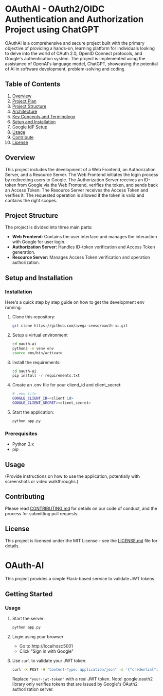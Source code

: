 # OAuthAI - OAuth2/OIDC Authentication and Authorization Project using ChatGPT 

OAuthAI is a comprehensive and secure project built with the primary objective of providing a hands-on, learning platform for individuals looking to delve into the world of OAuth 2.0, OpenID Connect protocols, and Google's authentication system. The project is implemented using the assistance of OpenAI's language model, ChatGPT, showcasing the potential of AI in software development, problem-solving and coding.

## Table of Contents
1. [Overview](#overview)
2. [Project Plan](./docs/PROJECTPLAN.md)
3. [Project Structure](#project-structure)
4. [Architecture](./docs/ARCHITECTURE.md)
5. [Key Concepts and Terminology](./docs/DEFINITIONS.md)
5. [Setup and Installation](#setup-and-installation)
6. [Google IdP Setup](./docs/GOOGLE.md)
7. [Usage](#usage)
8. [Contribute](#contribute)
9. [License](#license)

## Overview

This project includes the development of a Web Frontend, an Authorization Server, and a Resource Server. The Web Frontend initiates the login process by redirecting users to Google. The Authorization Server receives an ID-token from Google via the Web Frontend, verifies the token, and sends back an Access Token. The Resource Server receives the Access Token and verifies it. The requested operation is allowed if the token is valid and contains the right scopes.

## Project Structure

The project is divided into three main parts:

- **Web Frontend:** Contains the user interface and manages the interaction with Google for user login.
- **Authorization Server:** Handles ID-token verification and Access Token generation.
- **Resource Server:** Manages Access Token verification and operation authorization.

## Setup and Installation
### Installation

Here's a quick step by step guide on how to get the development env running:

1. Clone this repository:

    ```bash
    git clone https://github.com/avega-senso/oauth-ai.git
    ```
2. Setup a virtual environment

    ```bash
    cd oauth-ai
    python3 -m venv env
    source env/bin/activate
    ```

3. Install the requirements:

    ```bash
    cd oauth-ai
    pip install -r requirements.txt
    ```

4. Create an .env file for your cliend_id and client_secret: 

    ```bash
    # .env file
    GOOGLE_CLIENT_ID=<client id>
    GOOGLE_CLIENT_SECRET=<client_secret>
    ```

5. Start the application:

    ```bash
    python app.py
    ```
### Prerequisites

- Python 3.x
- pip

## Usage

(Provide instructions on how to use the application, potentially with screenshots or video walkthroughs.)

## Contributing

Please read [CONTRIBUTING.md](./docs/CONTRIBUTING.md) for details on our code of conduct, and the process for submitting pull requests.

## License

This project is licensed under the MIT License - see the [LICENSE.md](./docs/LICENSE.md) file for details.



# OAuth-AI

This project provides a simple Flask-based service to validate JWT tokens. 

## Getting Started




### Usage

1. Start the server:

    ```bash
    python app.py
    ```

2. Login using your browser

    - Go to http://localhost:5001
    - Click "Sign in with Google"

3. Use `curl` to validate your JWT token:

    ```bash
    curl -X POST -H "Content-Type: application/json" -d '{"credential":"<your-jwt-token>"}' http://localhost:5001/callback
    ```

    Replace `"your-jwt-token"` with a real JWT token. Note! google.oauth2 library only verifies tokens that are issued by Google's OAuth2 authorization server.





